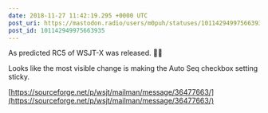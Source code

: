 ```yaml
---
date: 2018-11-27 11:42:19.295 +0000 UTC
post_uri: https://mastodon.radio/users/m0puh/statuses/101142949975663935
post_id: 101142949975663935
---
```

As predicted RC5 of WSJT-X was released. 🕵️‍♂️

Looks like the most visible change is making the Auto Seq checkbox setting sticky.

[https://sourceforge.net/p/wsjt/mailman/message/36477663/](https://sourceforge.net/p/wsjt/mailman/message/36477663/)


